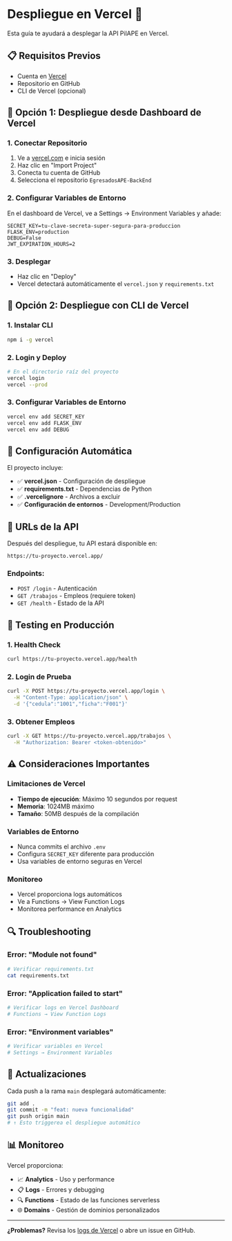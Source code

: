 # Despliegue en Vercel 🚀

Esta guía te ayudará a desplegar la API PilAPE en Vercel.

## 📋 Requisitos Previos

- Cuenta en [Vercel](https://vercel.com/)
- Repositorio en GitHub
- CLI de Vercel (opcional)

## 🚀 Opción 1: Despliegue desde Dashboard de Vercel

### 1. Conectar Repositorio
1. Ve a [vercel.com](https://vercel.com/) e inicia sesión
2. Haz clic en "Import Project"
3. Conecta tu cuenta de GitHub
4. Selecciona el repositorio `EgresadosAPE-BackEnd`

### 2. Configurar Variables de Entorno
En el dashboard de Vercel, ve a Settings → Environment Variables y añade:

```
SECRET_KEY=tu-clave-secreta-super-segura-para-produccion
FLASK_ENV=production
DEBUG=False
JWT_EXPIRATION_HOURS=2
```

### 3. Desplegar
- Haz clic en "Deploy"
- Vercel detectará automáticamente el `vercel.json` y `requirements.txt`

## 🚀 Opción 2: Despliegue con CLI de Vercel

### 1. Instalar CLI
```bash
npm i -g vercel
```

### 2. Login y Deploy
```bash
# En el directorio raíz del proyecto
vercel login
vercel --prod
```

### 3. Configurar Variables de Entorno
```bash
vercel env add SECRET_KEY
vercel env add FLASK_ENV
vercel env add DEBUG
```

## 🔧 Configuración Automática

El proyecto incluye:

- ✅ **vercel.json** - Configuración de despliegue
- ✅ **requirements.txt** - Dependencias de Python
- ✅ **.vercelignore** - Archivos a excluir
- ✅ **Configuración de entornos** - Development/Production

## 📍 URLs de la API

Después del despliegue, tu API estará disponible en:

```
https://tu-proyecto.vercel.app/
```

### Endpoints:
- `POST /login` - Autenticación
- `GET /trabajos` - Empleos (requiere token)
- `GET /health` - Estado de la API

## 🧪 Testing en Producción

### 1. Health Check
```bash
curl https://tu-proyecto.vercel.app/health
```

### 2. Login de Prueba
```bash
curl -X POST https://tu-proyecto.vercel.app/login \
  -H "Content-Type: application/json" \
  -d '{"cedula":"1001","ficha":"F001"}'
```

### 3. Obtener Empleos
```bash
curl -X GET https://tu-proyecto.vercel.app/trabajos \
  -H "Authorization: Bearer <token-obtenido>"
```

## ⚠️ Consideraciones Importantes

### Limitaciones de Vercel
- **Tiempo de ejecución**: Máximo 10 segundos por request
- **Memoria**: 1024MB máximo
- **Tamaño**: 50MB después de la compilación

### Variables de Entorno
- Nunca commits el archivo `.env` 
- Configura `SECRET_KEY` diferente para producción
- Usa variables de entorno seguras en Vercel

### Monitoreo
- Vercel proporciona logs automáticos
- Ve a Functions → View Function Logs
- Monitorea performance en Analytics

## 🔍 Troubleshooting

### Error: "Module not found"
```bash
# Verificar requirements.txt
cat requirements.txt
```

### Error: "Application failed to start"
```bash
# Verificar logs en Vercel Dashboard
# Functions → View Function Logs
```

### Error: "Environment variables"
```bash
# Verificar variables en Vercel
# Settings → Environment Variables
```

## 🔄 Actualizaciones

Cada push a la rama `main` desplegará automáticamente:

```bash
git add .
git commit -m "feat: nueva funcionalidad"
git push origin main
# ↑ Esto triggerea el despliegue automático
```

## 📊 Monitoreo

Vercel proporciona:
- 📈 **Analytics** - Uso y performance
- 📋 **Logs** - Errores y debugging  
- 🔍 **Functions** - Estado de las funciones serverless
- 🌐 **Domains** - Gestión de dominios personalizados

---

**¿Problemas?** Revisa los [logs de Vercel](https://vercel.com/docs/concepts/functions/serverless-functions#logs) o abre un issue en GitHub.